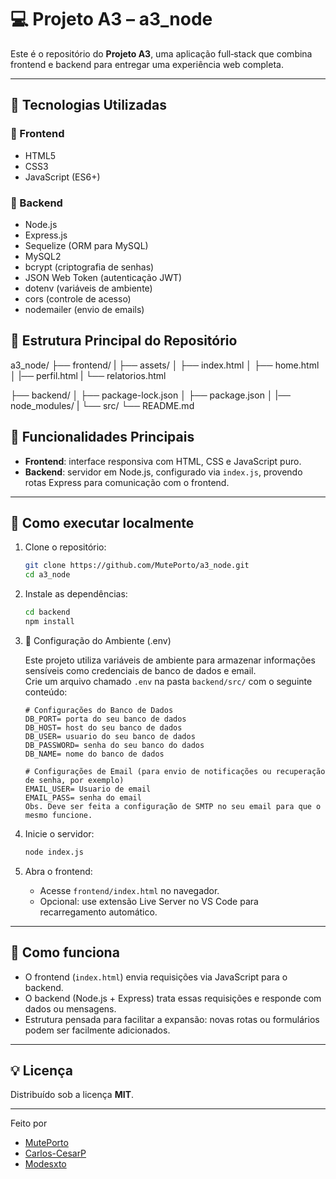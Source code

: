 # 💻 Projeto A3 – a3_node

Este é o repositório do **Projeto A3**, uma aplicação full‑stack que combina frontend e backend para entregar uma experiência web completa.

---

## 🚀 Tecnologias Utilizadas

### 🔹 Frontend
- HTML5
- CSS3
- JavaScript (ES6+)

### 🔸 Backend
- Node.js
- Express.js
- Sequelize (ORM para MySQL)
- MySQL2
- bcrypt (criptografia de senhas)
- JSON Web Token (autenticação JWT)
- dotenv (variáveis de ambiente)
- cors (controle de acesso)
- nodemailer (envio de emails)

## 📁 Estrutura Principal do Repositório

a3_node/
├── frontend/
| ├── assets/
│ ├── index.html
│ ├── home.html
│ |── perfil.html
| └── relatorios.html


├── backend/
│ ├── package-lock.json
│ ├── package.json
│ |── node_modules/
| └── src/
└── README.md

## 🚧 Funcionalidades Principais

- **Frontend**: interface responsiva com HTML, CSS e JavaScript puro.  
- **Backend**: servidor em Node.js, configurado via `index.js`, provendo rotas Express para comunicação com o frontend.

---

## 📌 Como executar localmente

1. Clone o repositório:
    ```bash
    git clone https://github.com/MutePorto/a3_node.git
    cd a3_node
    ```

2. Instale as dependências:
    ```bash
    cd backend
    npm install
    ```

4. 🔐 Configuração do Ambiente (.env)

    Este projeto utiliza variáveis de ambiente para armazenar informações sensíveis como credenciais de banco de dados e email.  
    Crie um arquivo chamado `.env` na pasta `backend/src/` com o seguinte conteúdo:

    ```env
    # Configurações do Banco de Dados
    DB_PORT= porta do seu banco de dados
    DB_HOST= host do seu banco de dados
    DB_USER= usuario do seu banco de dados
    DB_PASSWORD= senha do seu banco do dados
    DB_NAME= nome do banco de dados

    # Configurações de Email (para envio de notificações ou recuperação de senha, por exemplo)
    EMAIL_USER= Usuario de email
    EMAIL_PASS= senha do email
    Obs. Deve ser feita a configuração de SMTP no seu email para que o mesmo funcione.
 
5. Inicie o servidor:
    ```bash
    node index.js
    ```

6. Abra o frontend:
   - Acesse `frontend/index.html` no navegador.
   - Opcional: use extensão Live Server no VS Code para recarregamento automático.

---

## 🧠 Como funciona

- O frontend (`index.html`) envia requisições via JavaScript para o backend.
- O backend (Node.js + Express) trata essas requisições e responde com dados ou mensagens.
- Estrutura pensada para facilitar a expansão: novas rotas ou formulários podem ser facilmente adicionados.

---

## 💡 Licença

Distribuído sob a licença **MIT**.

---
Feito por

- [MutePorto](https://github.com/MutePorto)
- [Carlos-CesarP](https://github.com/Carlos-CesarP)
- [Modesxto](https://github.com/Modesxto)
           

